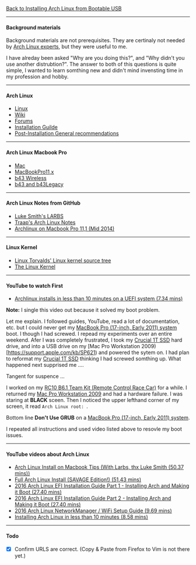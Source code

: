 [Back to Installing Arch Linux from Bootable USB](../01-install-arch-linux.md)
***

#### Background materials
Background materials are not prerequisites.  They are certinaly not needed by
[Arch Linux experts](https://www.archlinux.org), but they were useful to me.

I have alreday been asked "Why are you doing this?", and "Why didn't you use
another distrubtion?".  The answer to both of this questions is quite simple,
I wanted to learn somthing new and didn't mind invensting time in my profession
and hobby.

---
#### Arch Linux
* [Linux](https://www.archlinux.org)
* [Wiki](https://wiki.archlinux.org)
* [Forums](https://bbs.archlinux.org)
* [Installation Guilde](https://wiki.archlinux.org/index.php/Installation_guide)
* [Post-Installation General recommendations](https://wiki.archlinux.org/index.php/General_recommendations)

---
#### Arch Linux Macbook Pro
* [Mac](https://wiki.archlinux.org/index.php/Mac)
* [MacBookPro11,x](https://wiki.archlinux.org/index.php/MacBookPro11,x)
* [b43 Wireless](https://wireless.wiki.kernel.org/en/users/Drivers/b43#list_of_hardware)
* [b43 and b43Legacy](http://linuxwireless.sipsolutions.net/en/users/Drivers/b43/)

---
#### Arch Linux Notes from GitHub
* [Luke Smith's LARBS](https://github.com/LukeSmithxyz/LARBS)
* [Traap's Arch Linux Notes](https://github.com/Traap/archlinux)
* [Archlinux on Macbook Pro 11,1 (Mid 2014)](https://github.com/Kisuke-CZE/Archlinux-on-Macbook)

---
#### Linux Kernel
* [Linux Torvalds' Linux kernel source tree](https://github.com/trovalds/linux)
* [The Linux Kernel](https://www.kernel.org)

---
#### YouTube to watch First
* [Archlinux installs in less than 10 minutes on a UEFI system (7.34 mins)](https://www.youtube.com/watch?v=DfC5hgdtbWY)

**Note:** I single this video out because it solved my boot problem.

Let me explain.  I followed guides, YouTube, read a lot of documentation, etc.
but I could never get my [MacBook Pro (17-inch, Early 2011)
system](https://support.apple.com/kb/SP621) boot.  I though I had screwed.
I repead my experiments over an entire weekend.  Afer I was completely
frustrated, I took my [Crucial 1T SSD](www.curcial.com) hard drive, and into
a USB drive on my [Mac Pro Workstation 2009)[https://support.apple.com/kb/SP621) 
and powered the sytem on.  I had plan to reformat my [Crucial 1T
SSD](www.curcial.com) thinking I had screwed somthing up. What happened next
supprised me ....

Tangent for suspence ... 

I worked on my [RC10 B6.1 Team Kit (Remote Control Race Car)](https://www.associatedelectrnics.com/teamassociated/cars_and_trucsk/RC10B.1/Team)
for a while.  I returned my [Mac Pro Workstation 2009](https://support.apple.com/kb/SP621) and 
had a hardware failure. I was staring at **BLACK** sceen.  Then I noticed the upper lefthand
corner of my screen, it read `Arch Linux root: `.

Bottom line __Don't Use GRUB__ on a [MacBook Pro (17-inch, Early 2011) system](https://support.apple.com/kb/SP621).

I repeated all instructions and used video listed above to resovle my boot issues.

---
#### YouTube videos about Arch Linux 
* [Arch Linux Install on Macbook Tips (With Larbs, thx Luke Smith (50.37 mins))](https://www.youtube.com/watch?v=tOTR4wsqY1M)
* [Full Arch Linux Install (SAVAGE Edition!) (51.43 mins)](https://www.youtube.com/watch?v=4PBqpXO_UOc)
* [2016 Arch Linux EFI Installation Guide Part 1 - Installing Arch and Making it Boot (27.40 mins)](https://youtube.com/watch?v=OWBB8vtiz8)
* [2016 Arch Linux EFI Installation Guide Part 2 - Installing Arch and Making it Boot (27.40 mins)](https://youtube.com/watch?v=OWBB8vtiz8)
* [2016 Arch Linux NetworkManager / WiFi Setup Guide (9.69 mins)](https://youtube.com/watch?v=OWBB8vtiz8)
* [Installing Arch Linux in less than 10 minutes (8.58 mins)](https://youtube.com/watch?v=GKdPSGb9f5s&t=4s)

---
#### Todo
- [x] Confirm URLS are correct. (Copy & Paste from Firefox to Vim is not there yet.)
